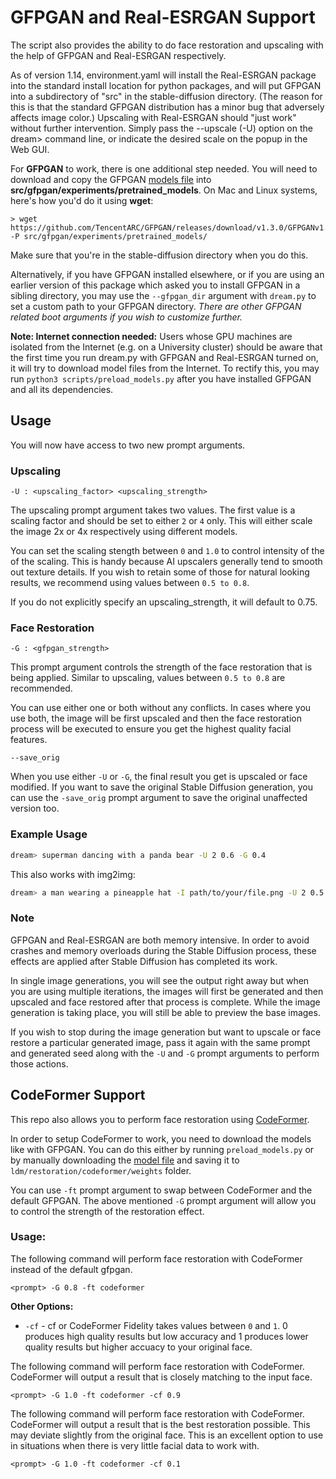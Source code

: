 # **GFPGAN and Real-ESRGAN Support**

The script also provides the ability to do face restoration and
upscaling with the help of GFPGAN and Real-ESRGAN respectively.

As of version 1.14, environment.yaml will install the Real-ESRGAN package into the
standard install location for python packages, and will put GFPGAN into a subdirectory of "src" 
in the stable-diffusion directory.
(The reason for this is that the standard GFPGAN distribution has a minor bug that adversely affects image
color.) Upscaling with Real-ESRGAN should "just work" without further intervention. Simply pass the --upscale (-U)
option on the dream> command line, or indicate the desired scale on the popup in the Web GUI.

For **GFPGAN** to work, there is one additional step needed. You will need to download and 
copy the GFPGAN [models file](https://github.com/TencentARC/GFPGAN/releases/download/v1.3.0/GFPGANv1.3.pth) 
into **src/gfpgan/experiments/pretrained_models**. On Mac and Linux systems, here's how you'd do it using
**wget**:
~~~~
> wget https://github.com/TencentARC/GFPGAN/releases/download/v1.3.0/GFPGANv1.3.pth -P src/gfpgan/experiments/pretrained_models/
~~~~

Make sure that you're in the stable-diffusion directory when you do this.

Alternatively, if you have GFPGAN installed elsewhere, or if you are using an earlier version of
this package which asked you to install GFPGAN in a sibling directory, you may use the
`--gfpgan_dir` argument with `dream.py` to set a custom path to your GFPGAN directory. _There are
other GFPGAN related boot arguments if you wish to customize further._

**Note: Internet connection needed:** Users whose GPU machines are isolated from the Internet (e.g.
on a University cluster) should be aware that the first time you run dream.py with GFPGAN and
Real-ESRGAN turned on, it will try to download model files from the Internet. To rectify this, you
may run `python3 scripts/preload_models.py` after you have installed GFPGAN and all its
dependencies.

## **Usage**

You will now have access to two new prompt arguments.

### **Upscaling**

`-U : <upscaling_factor> <upscaling_strength>`

The upscaling prompt argument takes two values. The first value is a scaling factor and should be
set to either `2` or `4` only. This will either scale the image 2x or 4x respectively using
different models.

You can set the scaling stength between `0` and `1.0` to control intensity of the of the scaling.
This is handy because AI upscalers generally tend to smooth out texture details. If you wish to
retain some of those for natural looking results, we recommend using values between `0.5 to 0.8`.

If you do not explicitly specify an upscaling_strength, it will default to 0.75.

### **Face Restoration**

`-G : <gfpgan_strength>`

This prompt argument controls the strength of the face restoration that is being applied. Similar to
upscaling, values between `0.5 to 0.8` are recommended.

You can use either one or both without any conflicts. In cases where you use both, the image will be
first upscaled and then the face restoration process will be executed to ensure you get the highest
quality facial features.

`--save_orig`

When you use either `-U` or `-G`, the final result you get is upscaled or face modified. If you want
to save the original Stable Diffusion generation, you can use the `-save_orig` prompt argument to
save the original unaffected version too.

### **Example Usage**

```bash
dream> superman dancing with a panda bear -U 2 0.6 -G 0.4
```

This also works with img2img:

```bash
dream> a man wearing a pineapple hat -I path/to/your/file.png -U 2 0.5 -G 0.6
```

### **Note**

GFPGAN and Real-ESRGAN are both memory intensive. In order to avoid crashes and memory overloads
during the Stable Diffusion process, these effects are applied after Stable Diffusion has completed
its work.

In single image generations, you will see the output right away but when you are using multiple
iterations, the images will first be generated and then upscaled and face restored after that
process is complete. While the image generation is taking place, you will still be able to preview
the base images.

If you wish to stop during the image generation but want to upscale or face restore a particular
generated image, pass it again with the same prompt and generated seed along with the `-U` and `-G`
prompt arguments to perform those actions.

## CodeFormer Support

This repo also allows you to perform face restoration using
[CodeFormer](https://github.com/sczhou/CodeFormer).

In order to setup CodeFormer to work, you need to download the models like with GFPGAN. You can do
this either by running `preload_models.py` or by manually downloading the
[model file](https://github.com/sczhou/CodeFormer/releases/download/v0.1.0/codeformer.pth) and
saving it to `ldm/restoration/codeformer/weights` folder.

You can use `-ft` prompt argument to swap between CodeFormer and the default GFPGAN. The above
mentioned `-G` prompt argument will allow you to control the strength of the restoration effect.

### **Usage:**

The following command will perform face restoration with CodeFormer instead of the default gfpgan.

`<prompt> -G 0.8 -ft codeformer`

**Other Options:**

- `-cf` - cf or CodeFormer Fidelity takes values between `0` and `1`. 0 produces high quality
  results but low accuracy and 1 produces lower quality results but higher accuacy to your original
  face.

The following command will perform face restoration with CodeFormer. CodeFormer will output a result
that is closely matching to the input face.

`<prompt> -G 1.0 -ft codeformer -cf 0.9`

The following command will perform face restoration with CodeFormer. CodeFormer will output a result
that is the best restoration possible. This may deviate slightly from the original face. This is an
excellent option to use in situations when there is very little facial data to work with.

`<prompt> -G 1.0 -ft codeformer -cf 0.1`
